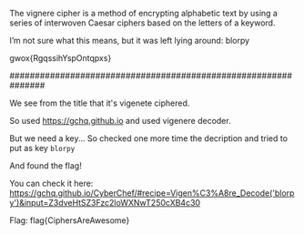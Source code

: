 The vignere cipher is a method of encrypting alphabetic text by using a series of interwoven Caesar ciphers based on the letters of a keyword.

I’m not sure what this means, but it was left lying around: blorpy

gwox{RgqssihYspOntqpxs}

###############################################################

We see from the title that it's vigenete ciphered.

So used https://gchq.github.io and used vigenere decoder.

But we need a key... So checked one more time the decription and tried to put as key <code>blorpy</code>

And found the flag!

You can check it here: https://gchq.github.io/CyberChef/#recipe=Vigen%C3%A8re_Decode('blorpy')&input=Z3dveHtSZ3Fzc2loWXNwT250cXB4c30

Flag: flag{CiphersAreAwesome}
